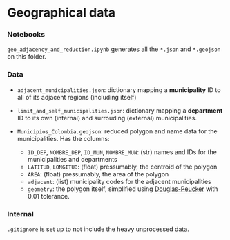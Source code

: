 # Geographical data 

### Notebooks

`geo_adjacency_and_reduction.ipynb` generates all the `*.json` and `*.geojson` on this folder.

### Data

* `adjacent_municipalities.json`: dictionary mapping a **municipality** ID to all of its adjacent regions (including itself)

* `limit_and_self_municipalities.json`: dictionary mapping a **department** ID to its own (internal) and  surrouding (external) municipalities.

* `Municipios_Colombia.geojson`: reduced polygon and name data for the municipalities. Has the columns:
	* `ID_DEP`, `NOMBRE_DEP`, `ID_MUN`, `NOMBRE_MUN`: (str) names and IDs for the municipalities and departments
	* `LATITUD`, `LONGITUD`: (float) pressumably, the centroid of the polygon
	* `AREA`: (float) pressumably, the area of the polygon
	* `adjacent`: (list) municipality codes for the adjacent municipalities
	* `geometry`: the polygon itself, simplified using [Douglas-Peucker](https://geopandas.org/en/stable/docs/reference/api/geopandas.GeoSeries.simplify.html) with 0.01 tolerance.

### Internal

`.gitignore` is set up to not include the heavy unprocessed data. 
